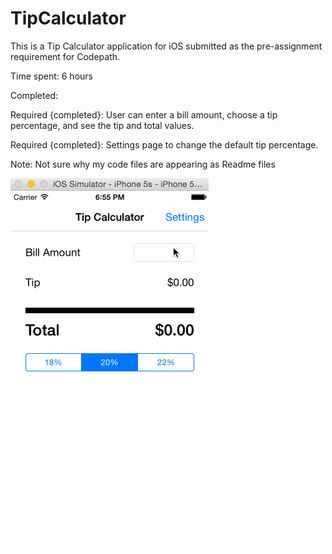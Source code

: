 # TipCalculator
This is a Tip Calculator application for iOS submitted as the pre-assignment requirement for Codepath.

Time spent: 6 hours

Completed:

Required {completed}: User can enter a bill amount, choose a tip percentage, and see the tip and total values.

Required {completed}: Settings page to change the default tip percentage.


Note: Not sure why my code files are appearing as Readme files

![Video Walkthrough](TipCal.gif)